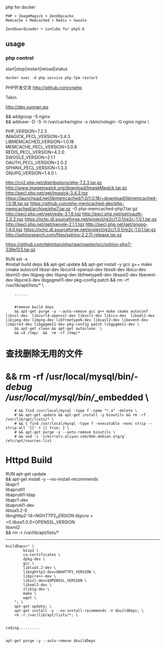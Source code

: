 php for docker

    PHP + ImageMagick + ZendOpcache
    Memcache + Memcached + Redis + Swoole

    ZendGuardLoader + ionCube for php5.6

## usage

### php control
start|stop|restart|reload|status
```
docker exec -d php service php-fpm restart
```

PHP开发交流
http://github.com/ynphp


Tekin

http://dev.yunnan.ws





&& addgroup -S nginx \
&& adduser -D -S -h /var/cache/nginx -s /sbin/nologin -G nginx nginx \



PHP_VERSION=7.2.3 \
    IMAGICK_PECL_VERSION=3.4.3 \
    LIBMEMCACHED_VERSION=1.0.18 \
    MEMCACHE_PECL_VERSION=3.0.8 \
    REDIS_PECL_VERSION=4.2.0 \
    SWOOLE_VERSION=2.1.1 \
    OAUTH_PECL_VERSION=2.0.2 \
    SPHINX_PECL_VERSION=1.3.3 \
    GNUPG_VERSION=1.4.0 \


http://cn2.php.net/distributions/php-7.2.3.tar.gz
http://www.imagemagick.org/download/ImageMagick.tar.gz
http://pecl.php.net/get/imagick-3.4.3.tgz
https://launchpad.net/libmemcached/1.0/1.0.18/+download/libmemcached-1.0.18.tar.gz
https://github.com/php-memcached-dev/php-memcached/archive/php7.tar.gz -O php-memcached-php7.tar.gz
http://pecl.php.net/get/redis-3.1.6.tgz
http://pecl.php.net/get/oauth-2.0.2.tgz 
https://nchc.dl.sourceforge.net/project/re2c/1.0.1/re2c-1.0.1.tar.gz
http://pecl.php.net/get/swoole-2.1.1.tgz
http://pecl.php.net/get/gnupg-1.4.0.tgz
https://nchc.dl.sourceforge.net/project/re2c/1.0.1/re2c-1.0.1.tar.gz
http://sphinxsearch.com/files/sphinx-2.2.11-release.tar.gz

https://github.com/tekintian/php/raw/master/src/sphinx-php7-339e123.tar.gz


RUN set -x \
		#install build deps
		&& apt-get update && apt-get install -y gcc g++ make cmake autoconf libssl-dev  libcurl4-openssl-dev libxslt-dev libicu-dev  libxml2-dev libjpeg-dev libpng-dev libfreetype6-dev libsasl2-dev libevent-dev libpcre3-dev libgpgme11-dev pkg-config patch && rm -rf /var/lib/apt/lists/* \

		......


		#remove build deps
		&& apt-get purge -y --auto-remove gcc g++ make cmake autoconf libssl-dev  libcurl4-openssl-dev libxslt-dev libicu-dev  libxml2-dev libjpeg-dev libpng-dev libfreetype6-dev libsasl2-dev libevent-dev  libpcre3-dev libgpgme11-dev pkg-config patch libgpgme11-dev \
		&& apt-get clean && apt-get autoclean  \
		&& cd /tmp/  &&  rm -rf /tmp/* 


# 查找删除无用的文件
  # && rm -rf /usr/local/mysql/bin/*-debug /usr/local/mysql/bin/*_embedded \
        # && find /usr/local/mysql -type f -name "*.a" -delete \
        # && apt-get update && apt-get install -y binutils && rm -rf /var/lib/apt/lists/* \
        # && { find /usr/local/mysql -type f -executable -exec strip --strip-all '{}' + || true; } \
        # && apt-get purge -y --auto-remove binutils \
        # && sed -i 's/mirrors.aliyun.com/deb.debian.org/g' /etc/apt/sources.list



# Httpd Build


RUN apt-get update \
    && apt-get install -y --no-install-recommends \
        libapr1 \
        libaprutil1 \
        libaprutil1-ldap \
        libapr1-dev \
        libaprutil1-dev \
        liblua5.2-0 \
        libnghttp2-14=$NGHTTP2_VERSION \
        libpcre++0 \
        libssl1.0.0=$OPENSSL_VERSION \
        libxml2 \
    && rm -r /var/lib/apt/lists/*


***

    buildDeps=" \
            bzip2 \
            ca-certificates \
            dpkg-dev \
            gcc \
            liblua5.2-dev \
            libnghttp2-dev=$NGHTTP2_VERSION \
            libpcre++-dev \
            libssl-dev=$OPENSSL_VERSION \
            libxml2-dev \
            zlib1g-dev \
            make \
            wget \
        "; \
        apt-get update; \
        apt-get install -y --no-install-recommends -V $buildDeps; \
        rm -r /var/lib/apt/lists/*; \


    coding..........


    apt-get purge -y --auto-remove $buildDeps










